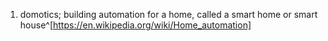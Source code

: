 1. domotics; building automation for a home, called a smart home or smart house^[https://en.wikipedia.org/wiki/Home_automation]